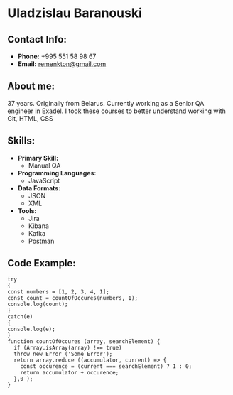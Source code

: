# Uladzislau Baranouski
## Contact Info:
* **Phone:** +995 551 58 98 67
* **Email:** remenkton@gmail.com

## About me:
37 years. Originally from Belarus. Currently working as a Senior QA engineer in Exadel. 
I took these courses to better understand working with Git, HTML, CSS

## Skills:
* **Primary Skill:**
  + Manual QA
* **Programming Languages:**
  + JavaScript
* **Data Formats:**
  + JSON
  + XML
* **Tools:**
  + Jira
  + Kibana
  + Kafka
  + Postman 

## Code Example:
```
try
{
const numbers = [1, 2, 3, 4, 1];
const count = countOfOccures(numbers, 1);
console.log(count);
}
catch(e)
{
console.log(e);
}
function countOfOccures (array, searchElement) {
  if (Array.isArray(array) !== true)
  throw new Error ('Some Error');
  return array.reduce ((accumulator, current) => {
    const occurence = (current === searchElement) ? 1 : 0;
    return accumulator + occurence;
  },0 );
}